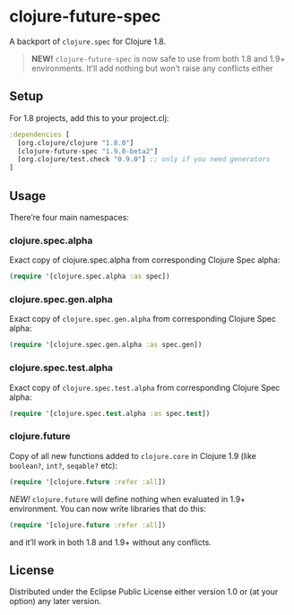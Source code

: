 # clojure-future-spec

A backport of `clojure.spec` for Clojure 1.8.

> **NEW!** `clojure-future-spec` is now safe to use from both 1.8 and 1.9+ environments. It’ll add nothing but won’t raise any conflicts either

## Setup

For 1.8 projects, add this to your project.clj:

```clj
:dependencies [
  [org.clojure/clojure "1.8.0"]
  [clojure-future-spec "1.9.0-beta2"]
  [org.clojure/test.check "0.9.0"] ;; only if you need generators
]
```

## Usage

There’re four main namespaces:

### clojure.spec.alpha

Exact copy of clojure.spec.alpha from corresponding Clojure Spec alpha:

```clj
(require '[clojure.spec.alpha :as spec])
```

### clojure.spec.gen.alpha

Exact copy of `clojure.spec.gen.alpha` from corresponding Clojure Spec alpha:

```clj
(require '[clojure.spec.gen.alpha :as spec.gen])
```

### clojure.spec.test.alpha

Exact copy of `clojure.spec.test.alpha` from corresponding Clojure Spec alpha:

```clj
(require '[clojure.spec.test.alpha :as spec.test])
```

### clojure.future

Copy of all new functions added to `clojure.core` in Clojure 1.9 (like `boolean?`, `int?`, `seqable?` etc):

```clj
(require '[clojure.future :refer :all])
```

*NEW!* `clojure.future` will define nothing when evaluated in 1.9+ environment. You can now write libraries that do this:

```clj
(require '[clojure.future :refer :all])
```

and it’ll work in both 1.8 and 1.9+ without any conflicts.

## License

Distributed under the Eclipse Public License either version 1.0 or (at
your option) any later version.
